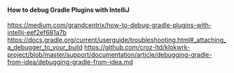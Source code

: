 #### How to debug Gradle Plugins with IntelliJ

https://medium.com/grandcentrix/how-to-debug-gradle-plugins-with-intellij-eef2ef681a7b
https://docs.gradle.org/current/userguide/troubleshooting.html#_attaching_a_debugger_to_your_build
https://github.com/croz-ltd/klokwrk-project/blob/master/support/documentation/article/debugging-gradle-from-idea/debugging-gradle-from-idea.md
